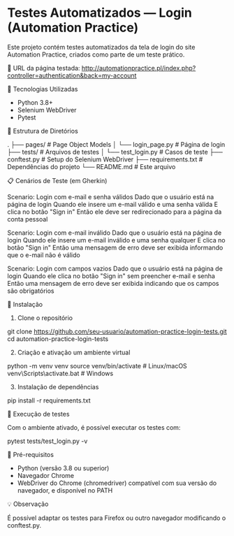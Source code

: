 # Testes Automatizados — Login (Automation Practice)

Este projeto contém testes automatizados da tela de login do site Automation Practice, criados como parte de um teste prático.

🔗 URL da página testada: http://automationpractice.pl/index.php?controller=authentication&back=my-account

📌 Tecnologias Utilizadas

- Python 3.8+
- Selenium WebDriver
- Pytest

📂 Estrutura de Diretórios

.
├── pages/                 # Page Object Models
│   └── login_page.py      # Página de login
├── tests/                 # Arquivos de testes
│   └── test_login.py      # Casos de teste
├── conftest.py            # Setup do Selenium WebDriver
├── requirements.txt       # Dependências do projeto
└── README.md              # Este arquivo

📋 Cenários de Teste (em Gherkin)

Scenario: Login com e-mail e senha válidos
  Dado que o usuário está na página de login
  Quando ele insere um e-mail válido e uma senha válida
  E clica no botão "Sign in"
  Então ele deve ser redirecionado para a página da conta pessoal

Scenario: Login com e-mail inválido
  Dado que o usuário está na página de login
  Quando ele insere um e-mail inválido e uma senha qualquer
  E clica no botão "Sign in"
  Então uma mensagem de erro deve ser exibida informando que o e-mail não é válido

Scenario: Login com campos vazios
  Dado que o usuário está na página de login
  Quando ele clica no botão "Sign in" sem preencher e-mail e senha
  Então uma mensagem de erro deve ser exibida indicando que os campos são obrigatórios

🧰 Instalação

1. Clone o repositório

git clone https://github.com/seu-usuario/automation-practice-login-tests.git
cd automation-practice-login-tests

2. Criação e ativação um ambiente virtual

python -m venv venv
source venv/bin/activate   # Linux/macOS
venv\Scripts\activate.bat  # Windows

3. Instalação de dependências

pip install -r requirements.txt

🚀 Execução de testes

Com o ambiente ativado, é possível executar os testes com:

pytest tests/test_login.py -v

🧪 Pré-requisitos

- Python (versão 3.8 ou superior)
- Navegador Chrome
- WebDriver do Chrome (chromedriver) compatível com sua versão do navegador, e disponível no PATH

💡 Observação

É possível adaptar os testes para Firefox ou outro navegador modificando o conftest.py.